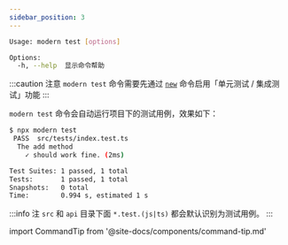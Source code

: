 ```yaml
---
sidebar_position: 3
---
```


```bash
Usage: modern test [options]

Options:
  -h, --help  显示命令帮助
```

:::caution 注意
`modern test` 命令需要先通过 [`new`](/docs/apis/app/commands/new) 命令启用「单元测试 / 集成测试」功能
:::

`modern test` 命令会自动运行项目下的测试用例，效果如下：

```bash
$ npx modern test
 PASS  src/tests/index.test.ts
  The add method
    ✓ should work fine. (2ms)

Test Suites: 1 passed, 1 total
Tests:       1 passed, 1 total
Snapshots:   0 total
Time:        0.994 s, estimated 1 s
```

:::info 注
`src` 和 `api` 目录下面 `*.test.(js|ts)` 都会默认识别为测试用例。
:::

import CommandTip from '@site-docs/components/command-tip.md'

<CommandTip />
